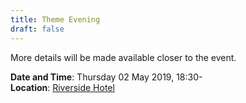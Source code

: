 ```yaml
---
title: Theme Evening
draft: false
---
```


More details will be made available closer to the event.

**Date and Time**: Thursday 02 May 2019, 18:30- \
**Location**: [Riverside Hotel](/venue)
